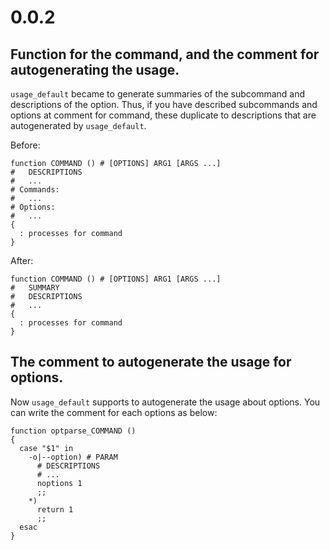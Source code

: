 # 0.0.2

## Function for the command, and the comment for autogenerating the usage.

`usage_default` became to generate summaries of the subcommand and descriptions of the option.
Thus, if you have described subcommands and options at comment for command, these duplicate to descriptions that are autogenerated by `usage_default`.

Before:
~~~
function COMMAND () # [OPTIONS] ARG1 [ARGS ...]
#   DESCRIPTIONS
#   ...
# Commands:
#   ...
# Options:
#   ...
{
  : processes for command
} 
~~~

After:
~~~
function COMMAND () # [OPTIONS] ARG1 [ARGS ...]
#   SUMMARY
#   DESCRIPTIONS
#   ...
{
  : processes for command
} 
~~~

## The comment to autogenerate the usage for options.

Now `usage_default` supports to autogenerate the usage about options.
You can write the comment for each options as below:

~~~
function optparse_COMMAND ()
{
  case "$1" in
    -o|--option) # PARAM
      # DESCRIPTIONS
      # ...
      noptions 1
      ;;
    *)
      return 1
      ;;
  esac
} 
~~~
